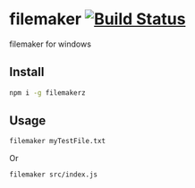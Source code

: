 # filemaker [![Build Status](https://travis-ci.org/RayhanHamada/filemaker.svg?branch=master)](https://travis-ci.org/RayhanHamada/filemaker)
filemaker for windows 

## Install
```bash
npm i -g filemakerz
```

## Usage
```bash
filemaker myTestFile.txt
```
Or
```bash
filemaker src/index.js
```
